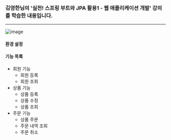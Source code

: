 ### 김영한님의 '실전! 스프링 부트와 JPA 활용1 - 웹 애플리케이션 개발' 강의를 학습한 내용입니다.
----------------------------------------------------------------------------------------------
![image](https://github.com/GoJuhyeong/study2/assets/131730387/03509e8f-84a9-4163-a27c-881f2152a73f)
#### 환경 설정

#### 기능 목록
* 회원 기능
  * 회원 등록
  * 회원 조회
* 상품 기능
  * 상품 등록
  * 상품 수정
  * 상품 조회
* 주문 기능
  * 상품 주문
  * 주문 내역 조회
  * 주문 취소
